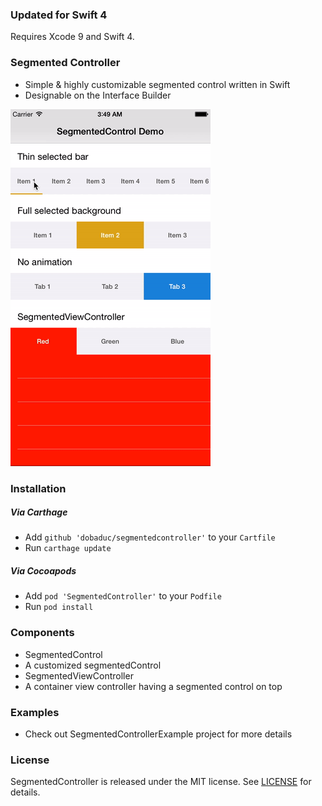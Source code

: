 ### Updated for Swift 4

Requires Xcode 9 and Swift 4.

### Segmented Controller

- Simple &amp; highly customizable segmented control written in Swift
- Designable on the Interface Builder

![SegmentedController](SegmentedController/images/SegmentedController.gif)

### Installation
##### Via Carthage

 - Add `github 'dobaduc/segmentedcontroller'` to your `Cartfile`
 - Run `carthage update`

##### Via Cocoapods

- Add `pod 'SegmentedController'` to your `Podfile`
- Run `pod install`

### Components

- SegmentedControl
 - A customized segmentedControl
- SegmentedViewController
 - A container view controller having a segmented control on top

### Examples
- Check out SegmentedControllerExample project for more details

### License
SegmentedController is released under the MIT license. See [LICENSE](LICENSE) for details.
